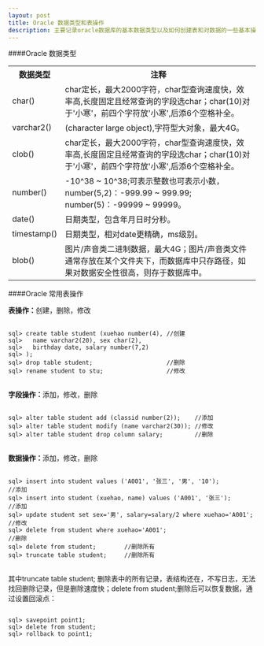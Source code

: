 ```yaml
---
layout: post 
title: Oracle 数据类型和表操作 
description: 主要记录oracle数据库的基本数据类型以及如何创建表和对数据的一些基本操作。 
---
```


####Oracle 数据类型 

<p></p>

<table class='table-i'>
  <tr>
    <th class='th-i'>数据类型</th>
    <th class='th-i'>注释</th>
  </tr>
  <tr>
    <td class='td-i'>char()</td>
    <td class='td-i'> char定长，最大2000字符，char型查询速度快，效率高,长度固定且经常查询的字段选char；char(10)对于'小寒'，前四个字符放'小寒',后添6个空格补全。</td>
  </tr>
  <tr>
    <td class='td-i'>varchar2()</td>
    <td class='td-i'>(character large object),字符型大对象，最大4G。</td>
  </tr>
  <tr>
    <td class='td-i'>clob()</td>
    <td class='td-i'> char定长，最大2000字符，char型查询速度快，效率高,长度固定且经常查询的字段选char；char(10)对于'小寒'，前四个字符放'小寒',后添6个空格补全。</td>
  </tr>
  <tr>
    <td class='td-i'>number()</td>
    <td class='td-i'>-10^38 ~ 10^38;可表示整数也可表示小数，number(5,2)：-999.99 ~ 999.99; number(5)：-99999 ~ 99999。</td>
  </tr>
  <tr>
    <td class='td-i'>date()</td>
    <td class='td-i'>日期类型，包含年月日时分秒。</td>
  </tr>
  <tr>
    <td class='td-i'>timestamp()</td>
    <td class='td-i'>日期类型，相对date更精确，ms级别。</td>
  </tr>
  <tr>
    <td class='td-i'>blob()</td>
    <td class='td-i'>图片/声音类二进制数据，最大4G；图片/声音类文件通常存放在某个文件夹下，而数据库中只存路径，如果对数据安全性很高，则存于数据库中。</td>
  </tr>
</table>

<p></p>

####Oracle 常用表操作 

<span class='circle'></span><b>表操作：</b>创建，删除，修改

<pre>
<code id='code-customize'>
sql> create table student (xuehao number(4), //创建
sql>   name varchar2(20), sex char(2),
sql>   birthday date, salary number(7,2)
sql> ); 
sql> drop table student;                     //删除
sql> rename student to stu;                  //修改
</code>
</pre>

<span class='circle'></span><b>字段操作：</b>添加，修改，删除
<pre>
<code id='code-customize'>
sql> alter table student add (classid number(2));    //添加 
sql> alter table student modify (name varchar2(30)); //修改 
sql> alter table student drop column salary;         //删除 
</code>
</pre>

<span class='circle'></span><b>数据操作：</b>添加，修改，删除

<pre>
<code id='code-customize'>
sql> insert into student values ('A001', '张三', '男', '10');          //添加 
sql> insert into student (xuehao, name) values ('A001', '张三');       //添加 
sql> update student set sex='男', salary=salary/2 where xuehao='A001'; //修改
sql> delete from student where xuehao='A001';                          //删除 
sql> delete from student;        //删除所有 
sql> truncate table student;     //删除所有 
</code>
</pre>

<div class='block-blue'>
其中truncate table student; 删除表中的所有记录，表结构还在，不写日志，无法找回删除记录，但是删除速度快；delete from student;删除后可以恢复数据，通过设置回滚点：
</div>

<pre>
<code id='code-customize'>
sql> savepoint point1; 
sql> delete from student; 
sql> rollback to point1; 
</code>
</pre>


